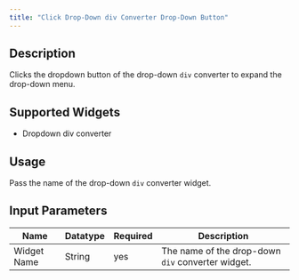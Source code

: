 ```yaml
---
title: "Click Drop-Down div Converter Drop-Down Button"
---
```

## Description
Clicks the dropdown button of the drop-down `div` converter to expand the drop-down menu.

## Supported Widgets
 + Dropdown div converter

## Usage
Pass the name of the drop-down `div` converter widget.

## Input Parameters

Name | Datatype | Required | Description
---- | -------- | ------- |---------------
Widget Name | String | yes | The name of the drop-down `div` converter widget.
